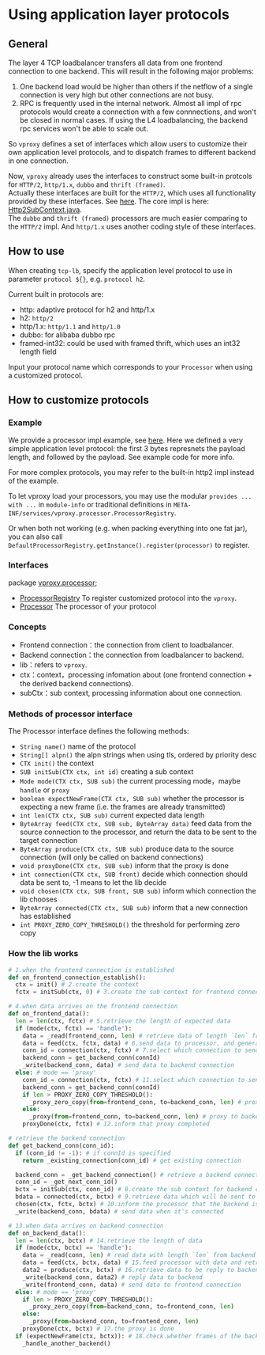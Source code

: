 # Using application layer protocols

## General

The layer 4 TCP loadbalancer transfers all data from one frontend connection to one backend. This will result in the following major problems:

1. One backend load would be higher than others if the netflow of a single connection is very high but other connections are not busy.
2. RPC is frequently used in the internal network. Almost all impl of rpc protocols would create a connection with a few connnections, and won't be closed in normal cases. If using the L4 loadbalancing, the backend rpc services won't be able to scale out.

So `vproxy` defines a set of interfaces which allow users to customize their own application level protocols, and to dispatch frames to different backend in one connection.

Now, `vproxy` already uses the interfaces to construct some built-in protcols for `HTTP/2`, `http/1.x`, `dubbo` and `thrift (framed)`.  
Actually these interfaces are built for the `HTTP/2`, which uses all functionality provided by these interfaces. See [here](https://github.com/wkgcass/vproxy/tree/master/src/main/java/vproxy/processor/http2). The core impl is here: [Http2SubContext.java](https://github.com/wkgcass/vproxy/blob/master/src/main/java/vproxy/processor/http2/Http2SubContext.java).  
The `dubbo` and `thrift (framed)` processors are much easier comparing to the `HTTP/2` impl. And `http/1.x` uses another coding style of these interfaces.

## How to use

When creating `tcp-lb`, specify the application level protocol to use in parameter `protocol ${}`, e.g. `protocol h2`.

Current built in protocols are:

* http: adaptive protocol for h2 and http/1.x
* h2: `http/2`
* http/1.x: `http/1.1` and `http/1.0`
* dubbo: for alibaba dubbo rpc
* framed-int32: could be used with framed thrift, which uses an int32 length field

Input your protocol name which corresponds to your `Processor` when using a customized protocol.

## How to customize protocols

### Example

We provide a processor impl example, see [here](https://github.com/wkgcass/vproxy-customized-application-layer-protocols-example). Here we defined a very simple application level protocol: the first 3 bytes represnets the payload length, and followed by the payload. See example code for more info.

For more complex protocols, you may refer to the built-in http2 impl instead of the example.

To let vproxy load your processors, you may use the modular `provides ... with ...` in `module-info` or traditional definitions in `META-INF/services/vproxy.processor.ProcessorRegistry`.

Or when both not working (e.g. when packing everything into one fat jar), you can also call `DefaultProcessorRegistry.getInstance().register(processor)` to register.

### Interfaces

package [vproxy.processor](https://github.com/wkgcass/vproxy/tree/master/src/main/java/vproxy/processor);

* [ProcessorRegistry](https://github.com/wkgcass/vproxy/blob/master/src/main/java/vproxy/processor/ProcessorRegistry.java) To register customized protocol into the `vproxy`.
* [Processor](https://github.com/wkgcass/vproxy/blob/master/src/main/java/vproxy/processor/Processor.java) The processor of your protocol

### Concepts

* Frontend connection：the connection from client to loadbalancer.
* Backend connection：the connection from loadbalancer to backend.
* lib：refers to `vproxy`.
* ctx：context，processing infomation about (one frontend connection + the derived backend connections).
* subCtx：sub context, processing information about one connection.

### Methods of processor interface

The Processor interface defines the following methods:

* `String name()` name of the protocol
* `String[] alpn()` the alpn strings when using tls, ordered by priority desc
* `CTX init()` the context
* `SUB initSub(CTX ctx, int id)` creating a sub context
* `Mode mode(CTX ctx, SUB sub)` the current processing mode，maybe `handle` or `proxy`
* `boolean expectNewFrame(CTX ctx, SUB sub)` whether the processor is expecting a new frame (i.e. the frames are already transmitted)
* `int len(CTX ctx, SUB sub)` current expected data length
* `ByteArray feed(CTX ctx, SUB sub, ByteArray data)` feed data from the source connection to the processor, and return the data to be sent to the target connection
* `ByteArray produce(CTX ctx, SUB sub)` produce data to the source connection (will only be called on backend connections)
* `void proxyDone(CTX ctx, SUB sub)` inform that the proxy is done
* `int connection(CTX ctx, SUB front)` decide which connection should data be sent to, -1 means to let the lib decide
* `void chosen(CTX ctx, SUB front, SUB sub)` inform which connection the lib chooses
* `ByteArray connected(CTX ctx, SUB sub)` inform that a new connection has established
* `int PROXY_ZERO_COPY_THRESHOLD()` the threshold for performing zero copy

### How the lib works

```python
# 1.when the frontend connection is established
def on_frontend_connection_establish():
  ctx = init() # 2.create the context
  fctx = initSub(ctx, 0) # 3.create the sub context for frontend connection

# 4.when data arrives on the frontend connection
def on_frontend_data():
  len = len(ctx, fctx) # 5.retrieve the length of expected data
  if (mode(ctx, fctx) == 'handle'):
    data = _read(frontend_conn, len) # retrieve data of length `len` from frontend connection
    data = feed(ctx, fctx, data) # 6.send data to processor, and generate data to send to backend
    conn_id = connection(ctx, fctx) # 7.select which connection to send data to
    backend_conn = get_backend_conn(connId)
    _write(backend_conn, data) # send data to backend connection
  else: # mode == 'proxy'
    conn_id = connection(ctx, fctx) # 11.select which connection to send data to
    backend_conn = get_backend_conn(connId)
    if len > PROXY_ZERO_COPY_THRESHOLD():
      _proxy_zero_copy(from=frontend_conn, to=backend_conn, len) # proxy to backend
    else:
      _proxy(from=frontend_conn, to=backend_conn, len) # proxy to backend
    proxyDone(ctx, fctx) # 12.inform that proxy completed

# retrieve the backend connection
def get_backend_conn(conn_id):
  if (conn_id != -1): # if connId is specified
    return _existing_connection(conn_id) # get existing connection

  backend_conn = _get_backend_connection() # retrieve a backend connection
  conn_id = _get_next_conn_id()
  bctx = initSub(ctx, conn_id) # 8.create the sub context for backend connection
  bdata = connected(ctx, bctx) # 9.retrieve data which will be sent to backend
  chosen(ctx, fctx, bctx) # 10.inform the processor that the backend is selected
  _write(backend_conn, bdata) # send data when it's connected

# 13.when data arrives on backend connection
def on_backend_data():
  len = len(ctx, bctx) # 14.retrieve the length of data
  if (mode(ctx, bctx) == 'handle'):
    data = _read(conn, len) # read data with length `len` from backend connection
    data = feed(ctx, bctx, data) # 15.feed processor with data and retrieve the data to be sent to frontend connection
    data2 = produce(ctx, bctx) # 16.retrieve data to be reply to backend
    _write(backend_conn, data2) # reply data to backend
    _write(frontend_conn, data) # send data to frontend connection
  else: # mode == 'proxy'
    if len > PROXY_ZERO_COPY_THRESHOLD():
      _proxy_zero_copy(from=backend_conn, to=frontend_conn, len)
    else:
      _proxy(from=backend_conn, to=frontend_conn, len)
    proxyDone(ctx, bctx) # 17.the proxy is done
  if (expectNewFrame(ctx, bctx)): # 18.check whether frames of the backend are transmitted
    _handle_another_backend()
```
